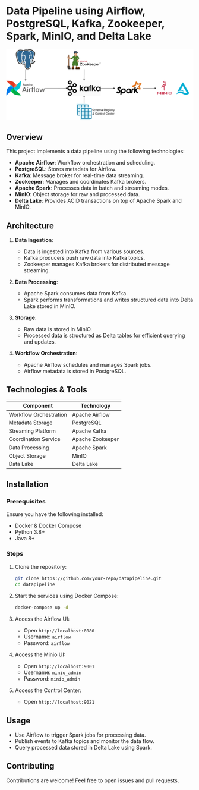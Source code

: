 # Data Pipeline using Airflow, PostgreSQL, Kafka, Zookeeper, Spark, MinIO, and Delta Lake
![Data Pipeline Architecture](images/architecture.png)
## Overview
This project implements a data pipeline using the following technologies:

- **Apache Airflow**: Workflow orchestration and scheduling.
- **PostgreSQL**: Stores metadata for Airflow.
- **Kafka**: Message broker for real-time data streaming.
- **Zookeeper**: Manages and coordinates Kafka brokers.
- **Apache Spark**: Processes data in batch and streaming modes.
- **MinIO**: Object storage for raw and processed data.
- **Delta Lake**: Provides ACID transactions on top of Apache Spark and MinIO.

## Architecture

1. **Data Ingestion**:
   - Data is ingested into Kafka from various sources.
   - Kafka producers push raw data into Kafka topics.
   - Zookeeper manages Kafka brokers for distributed message streaming.

2. **Data Processing**:
   - Apache Spark consumes data from Kafka.
   - Spark performs transformations and writes structured data into Delta Lake stored in MinIO.

3. **Storage**:
   - Raw data is stored in MinIO.
   - Processed data is structured as Delta tables for efficient querying and updates.

4. **Workflow Orchestration**:
   - Apache Airflow schedules and manages Spark jobs.
   - Airflow metadata is stored in PostgreSQL.

## Technologies & Tools

| Component  | Technology |
|------------|------------|
| Workflow Orchestration | Apache Airflow |
| Metadata Storage | PostgreSQL |
| Streaming Platform | Apache Kafka |
| Coordination Service | Apache Zookeeper |
| Data Processing | Apache Spark |
| Object Storage | MinIO |
| Data Lake | Delta Lake |

## Installation

### Prerequisites
Ensure you have the following installed:
- Docker & Docker Compose
- Python 3.8+
- Java 8+

### Steps
1. Clone the repository:
   ```sh
   git clone https://github.com/your-repo/datapipeline.git
   cd datapipeline
   ```
2. Start the services using Docker Compose:
   ```sh
   docker-compose up -d
   ```
3. Access the Airflow UI:
   - Open `http://localhost:8080`
   - Username: `airflow`
   - Password: `airflow`

4. Access the Minio UI:
   - Open `http://localhost:9001`
   - Username: `minio_admin`
   - Password: `minio_admin`

5. Access the Control Center:
   - Open `http://localhost:9021`   

## Usage
- Use Airflow to trigger Spark jobs for processing data.
- Publish events to Kafka topics and monitor the data flow.
- Query processed data stored in Delta Lake using Spark.

## Contributing
Contributions are welcome! Feel free to open issues and pull requests.

